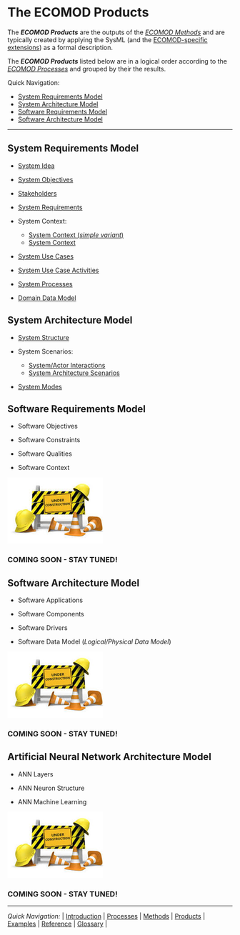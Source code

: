 # The ECOMOD Products


The **_ECOMOD Products_** are the outputs of the [_ECOMOD Methods_](methods.md) and are typically created by applying the SysML (and the [ECOMOD-specific extensions](quick-reference.md)) as a formal description.

The **_ECOMOD Products_** listed below are in a logical order according to the [_ECOMOD Processes_](processes.md) and grouped by their the results.


Quick Navigation:
+ [System Requirements Model](#system-requirements-model)
+ [System Architecture Model](#system-architecture-model)
+ [Software Requirements Model](#software-requirements-model)
+ [Software Architecture Model](#software-architecture-model)

---


## System Requirements Model

+ [System Idea](product_system-idea.md)

+ [System Objectives](product_system-objectives.md)

+ [Stakeholders](product_stakeholders.md)

+ [System Requirements](product_system-requirements.md)

+ System Context:
  + [System Context (_simple variant_)](product_system-context-simple.md)
  + [System Context](product_system-context.md)

+ [System Use Cases](product_system-usecases.md)

+ [System Use Case Activities](product_system-usecaseactivities.md)

+ [System Processes](product_system-processes.md)

+ [Domain Data Model](product_domain-data-model.md)


## System Architecture Model

+ [System Structure](product_system-architecture.md)

+ System Scenarios:
  + [System/Actor Interactions](product_system-interactions.md)
  + [System Architecture Scenarios](product_system-scenarios.md)

+ [System Modes](product_system-modes.md)


## Software Requirements Model

+ Software Objectives

+ Software Constraints

+ Software Qualities

+ Software Context

![Logo](images/_under-construction_.jpg)

### COMING SOON - STAY TUNED! ###


## Software Architecture Model

+ Software Applications

+ Software Components

+ Software Drivers

+ Software Data Model (_Logical/Physical Data Model_)

![Logo](images/_under-construction_.jpg)

### COMING SOON - STAY TUNED! ###


## Artificial Neural Network Architecture Model

+ ANN Layers

+ ANN Neuron Structure

+ ANN Machine Learning

![Logo](images/_under-construction_.jpg)

### COMING SOON - STAY TUNED! ###

---
_Quick Navigation:_ | [Introduction](index.md) | [Processes](processes.md) | [Methods](methods.md) | [Products](products.md) | [Examples](examples.md) | [Reference](quick-reference.md) | [Glossary](glossary.md) |
